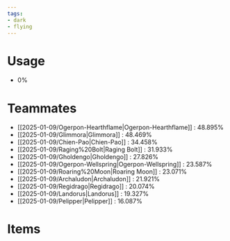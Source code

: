 ```yaml
---
tags:
- dark
- flying
---
```

# Usage
- 0%
# Teammates
- [[2025-01-09/Ogerpon-Hearthflame|Ogerpon-Hearthflame]] : 48.895%
- [[2025-01-09/Glimmora|Glimmora]] : 48.469%
- [[2025-01-09/Chien-Pao|Chien-Pao]] : 34.458%
- [[2025-01-09/Raging%20Bolt|Raging Bolt]] : 31.933%
- [[2025-01-09/Gholdengo|Gholdengo]] : 27.826%
- [[2025-01-09/Ogerpon-Wellspring|Ogerpon-Wellspring]] : 23.587%
- [[2025-01-09/Roaring%20Moon|Roaring Moon]] : 23.071%
- [[2025-01-09/Archaludon|Archaludon]] : 21.921%
- [[2025-01-09/Regidrago|Regidrago]] : 20.074%
- [[2025-01-09/Landorus|Landorus]] : 19.327%
- [[2025-01-09/Pelipper|Pelipper]] : 16.087%
# Items